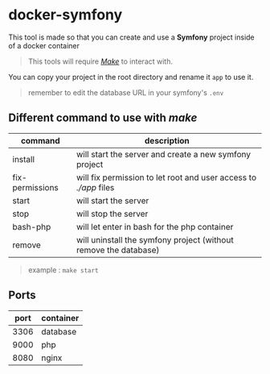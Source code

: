 # docker-symfony

This tool is made so that you can create and use a **Symfony** project inside of a docker container

> This tools will require <a href="https://www.gnu.org/software/make/">_Make_</a> to interact with.

You can copy your project in the root directory and rename it `app` to use it.

> remember to edit the database URL in your symfony's `.env`

## Different command to use with _make_

| command         | description                                                      |
| --------------- | ---------------------------------------------------------------- |
| install         | will start the server and create a new symfony project           |
| fix-permissions | will fix permission to let root and user access to _./app_ files |
| start           | will start the server                                            |
| stop            | will stop the server                                             |
| bash-php        | will let enter in bash for the php container                     |
| remove          | will uninstall the symfony project (without remove the database) |

> example : `make start`

## Ports

| port | container |
| ---- | --------- |
| 3306 | database  |
| 9000 | php       |
| 8080 | nginx     |
